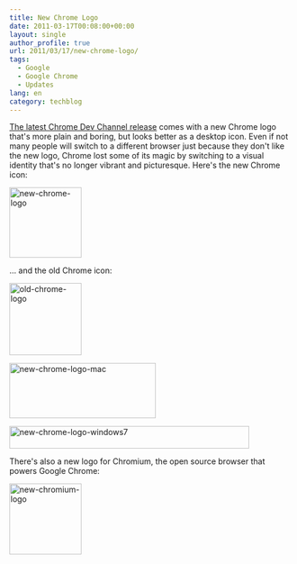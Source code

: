 ```yaml
---
title: New Chrome Logo
date: 2011-03-17T00:08:00+00:00
layout: single
author_profile: true
url: 2011/03/17/new-chrome-logo/
tags:
  - Google
  - Google Chrome
  - Updates
lang: en
category: techblog
---
```

[The latest Chrome Dev Channel release](http://googlechromereleases.blogspot.com/2011/03/dev-channel-update_15.html) comes with a new Chrome logo that's more plain and boring, but looks better as a desktop icon. Even if not many people will switch to a different browser just because they don't like the new logo, Chrome lost some of its magic by switching to a visual identity that's no longer vibrant and picturesque. Here's the new Chrome icon:

[<img title="new-chrome-logo" border="0" alt="new-chrome-logo" src="http://lh3.ggpht.com/_vaUVXcmC3OI/TYFJVxE2A3I/AAAAAAAADuM/uaWNvH9J6gY/new-chrome-logo_thumb%5B2%5D.png?imgmax=800" width="128" height="125" />](http://lh3.ggpht.com/_vaUVXcmC3OI/TYFJSBuxqsI/AAAAAAAADuI/oK8YVDsEZwc/s1600-h/new-chrome-logo%5B4%5D.png)

&#8230; and the old Chrome icon: 

[<img title="old-chrome-logo" border="0" alt="old-chrome-logo" src="http://lh3.ggpht.com/_vaUVXcmC3OI/TYFJh10WZWI/AAAAAAAADuU/9l0GzGCVDnU/old-chrome-logo_thumb%5B2%5D.png?imgmax=800" width="128" height="128" />](http://lh3.ggpht.com/_vaUVXcmC3OI/TYFJcDYJp4I/AAAAAAAADuQ/wTlTrmWPcbw/s1600-h/old-chrome-logo%5B4%5D.png)

[<img title="new-chrome-logo-mac" border="0" alt="new-chrome-logo-mac" src="http://lh6.ggpht.com/_vaUVXcmC3OI/TYFJqmFa4_I/AAAAAAAADuc/FokH-tWIAs8/new-chrome-logo-mac_thumb%5B2%5D.png?imgmax=800" width="260" height="98" />](http://lh3.ggpht.com/_vaUVXcmC3OI/TYFJmEbVqbI/AAAAAAAADuY/oAQg7dFr61c/s1600-h/new-chrome-logo-mac%5B4%5D.png)

[<img title="new-chrome-logo-windows7" border="0" alt="new-chrome-logo-windows7" src="http://lh3.ggpht.com/_vaUVXcmC3OI/TYFJyi-bXgI/AAAAAAAADuk/eEPlOYbu4Vo/new-chrome-logo-windows7_thumb%5B2%5D.png?imgmax=800" width="426" height="40" />](http://lh6.ggpht.com/_vaUVXcmC3OI/TYFJuduz0SI/AAAAAAAADug/Dm7S2QO_T1I/s1600-h/new-chrome-logo-windows7%5B4%5D.png) 

There's also a new logo for Chromium, the open source browser that powers Google Chrome:

[<img title="new-chromium-logo" border="0" alt="new-chromium-logo" src="http://lh6.ggpht.com/_vaUVXcmC3OI/TYFJ7jnu8pI/AAAAAAAADus/IezyQ344Xxw/new-chromium-logo_thumb%5B2%5D.png?imgmax=800" width="128" height="126" />](http://lh4.ggpht.com/_vaUVXcmC3OI/TYFJ3wPfL8I/AAAAAAAADuo/Q3XYq0-0ji0/s1600-h/new-chromium-logo%5B4%5D.png)